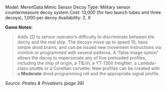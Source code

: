 Model: MerenData Mimic Sensor Decoy
Type: Military sensor countermeasure decoy system
Cost: 13,000 (for two launch tubes and three decoys), 1,000
per decoy
Availability: 2, X

**Game Notes:** 
> Adds 2D to sensor operator’s difficulty to discriminate between the decoy and the real ship. The decoys move up to speed 10, have simple droid brains, and can be issued new movement instructions via comlink or programmed with several patterns. A “false image option” allows the decoy to impersonate any of five preloaded profiles, including the ship of origin, a TIE/ln, a YT-1300 freighter, a Lambda-class shuttle or a Corellian corvette. New profiles can be created with a **Moderate** droid programming roll and the appropriate signal profile.

*Source: Pirates & Privateers (page 39)*